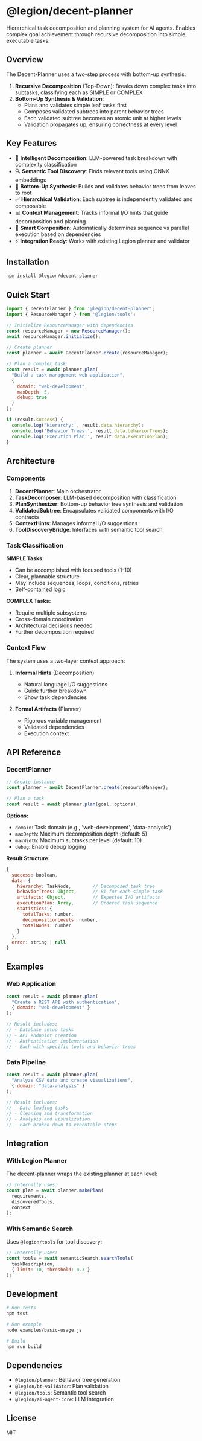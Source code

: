 # @legion/decent-planner

Hierarchical task decomposition and planning system for AI agents. Enables complex goal achievement through recursive decomposition into simple, executable tasks.

## Overview

The Decent-Planner uses a two-step process with bottom-up synthesis:

1. **Recursive Decomposition** (Top-Down): Breaks down complex tasks into subtasks, classifying each as SIMPLE or COMPLEX
2. **Bottom-Up Synthesis & Validation**: 
   - Plans and validates simple leaf tasks first
   - Composes validated subtrees into parent behavior trees
   - Each validated subtree becomes an atomic unit at higher levels
   - Validation propagates up, ensuring correctness at every level

## Key Features

- 🎯 **Intelligent Decomposition**: LLM-powered task breakdown with complexity classification
- 🔍 **Semantic Tool Discovery**: Finds relevant tools using ONNX embeddings
- 🌳 **Bottom-Up Synthesis**: Builds and validates behavior trees from leaves to root
- ✅ **Hierarchical Validation**: Each subtree is independently validated and composable
- 📊 **Context Management**: Tracks informal I/O hints that guide decomposition and planning
- 🔄 **Smart Composition**: Automatically determines sequence vs parallel execution based on dependencies
- ⚡ **Integration Ready**: Works with existing Legion planner and validator

## Installation

```bash
npm install @legion/decent-planner
```

## Quick Start

```javascript
import { DecentPlanner } from '@legion/decent-planner';
import { ResourceManager } from '@legion/tools';

// Initialize ResourceManager with dependencies
const resourceManager = new ResourceManager();
await resourceManager.initialize();

// Create planner
const planner = await DecentPlanner.create(resourceManager);

// Plan a complex task
const result = await planner.plan(
  "Build a task management web application",
  {
    domain: "web-development",
    maxDepth: 5,
    debug: true
  }
);

if (result.success) {
  console.log('Hierarchy:', result.data.hierarchy);
  console.log('Behavior Trees:', result.data.behaviorTrees);
  console.log('Execution Plan:', result.data.executionPlan);
}
```

## Architecture

### Components

1. **DecentPlanner**: Main orchestrator
2. **TaskDecomposer**: LLM-based decomposition with classification
3. **PlanSynthesizer**: Bottom-up behavior tree synthesis and validation
4. **ValidatedSubtree**: Encapsulates validated components with I/O contracts
5. **ContextHints**: Manages informal I/O suggestions
6. **ToolDiscoveryBridge**: Interfaces with semantic tool search

### Task Classification

**SIMPLE Tasks:**
- Can be accomplished with focused tools (1-10)
- Clear, plannable structure
- May include sequences, loops, conditions, retries
- Self-contained logic

**COMPLEX Tasks:**
- Require multiple subsystems
- Cross-domain coordination
- Architectural decisions needed
- Further decomposition required

### Context Flow

The system uses a two-layer context approach:

1. **Informal Hints** (Decomposition)
   - Natural language I/O suggestions
   - Guide further breakdown
   - Show task dependencies

2. **Formal Artifacts** (Planner)
   - Rigorous variable management
   - Validated dependencies
   - Execution context

## API Reference

### DecentPlanner

```javascript
// Create instance
const planner = await DecentPlanner.create(resourceManager);

// Plan a task
const result = await planner.plan(goal, options);
```

**Options:**
- `domain`: Task domain (e.g., 'web-development', 'data-analysis')
- `maxDepth`: Maximum decomposition depth (default: 5)
- `maxWidth`: Maximum subtasks per level (default: 10)
- `debug`: Enable debug logging

**Result Structure:**
```javascript
{
  success: boolean,
  data: {
    hierarchy: TaskNode,        // Decomposed task tree
    behaviorTrees: Object,      // BT for each simple task
    artifacts: Object,          // Expected I/O artifacts
    executionPlan: Array,       // Ordered task sequence
    statistics: {
      totalTasks: number,
      decompositionLevels: number,
      totalNodes: number
    }
  },
  error: string | null
}
```

## Examples

### Web Application

```javascript
const result = await planner.plan(
  "Create a REST API with authentication",
  { domain: "web-development" }
);

// Result includes:
// - Database setup tasks
// - API endpoint creation
// - Authentication implementation
// - Each with specific tools and behavior trees
```

### Data Pipeline

```javascript
const result = await planner.plan(
  "Analyze CSV data and create visualizations",
  { domain: "data-analysis" }
);

// Result includes:
// - Data loading tasks
// - Cleaning and transformation
// - Analysis and visualization
// - Each broken down to executable steps
```

## Integration

### With Legion Planner

The decent-planner wraps the existing planner at each level:

```javascript
// Internally uses:
const plan = await planner.makePlan(
  requirements,
  discoveredTools,
  context
);
```

### With Semantic Search

Uses `@legion/tools` for tool discovery:

```javascript
// Internally uses:
const tools = await semanticSearch.searchTools(
  taskDescription,
  { limit: 10, threshold: 0.3 }
);
```

## Development

```bash
# Run tests
npm test

# Run example
node examples/basic-usage.js

# Build
npm run build
```

## Dependencies

- `@legion/planner`: Behavior tree generation
- `@legion/bt-validator`: Plan validation
- `@legion/tools`: Semantic tool search
- `@legion/ai-agent-core`: LLM integration

## License

MIT